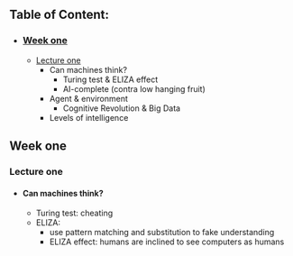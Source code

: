 ## Table of Content:
- ### [Week one](#week_01)
    - [Lecture one](#lec_01)
        - Can machines think?  
            - Turing test & ELIZA effect
            - AI-complete (contra low hanging fruit)
        - Agent & environment
            - Cognitive Revolution & Big Data
        - Levels of intelligence

## Week one <a name="week_01"></a>
### Lecture one <a name="lec_01"></a>
- #### Can machines think? 
    - Turing test: cheating
    - ELIZA: 
        - use pattern matching and substitution to fake understanding
        - ELIZA effect: humans are inclined to see computers as humans


